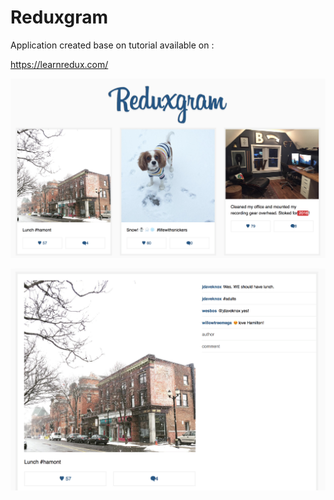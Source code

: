 # Reduxgram

Application created base on tutorial available on : 

https://learnredux.com/


![Screen 1](screen1.png)

![Screen 2](screen2.png)